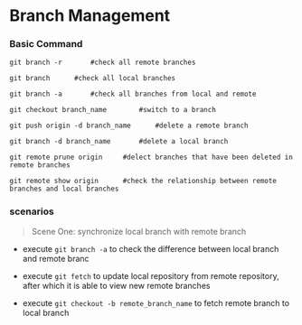 # Branch Management

### Basic Command

```
git branch -r		#check all remote branches

git branch		#check all local branches

git branch -a		#check all branches from local and remote

git checkout branch_name		#switch to a branch

git push origin -d branch_name		#delete a remote branch

git branch -d branch_name		#delete a local branch

git remote prune origin		#delect branches that have been deleted in remote branches

git remote show origin		#check the relationship between remote branches and local branches
```



### scenarios

> Scene One:	synchronize local branch with remote branch

* execute  `git branch -a`  to check the difference between local branch and remote branc

* execute  `git fetch`  to update local repository from remote repository, after which it is able to view new remote branches

* execute  `git checkout -b remote_branch_name`  to fetch remote branch to local branch

  